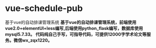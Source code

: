 # vue-schedule-pub
基于vue的自动排课管理系统
**基于vue的自动排课管理系统，前端使用vue2.0+elementUI+less编写,后端使用python_flask编写，数据库使用mysql5.7.33。
代码纯自己手写，可指导代码，可提供12000字学术论文等服务。微信wx_zqx1220。**
